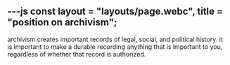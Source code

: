 ---js
  const layout = "layouts/page.webc",
		title = "position on archivism";
---

archivism creates important records of legal, social, and political history. it is important to make a durable recording anything that is important to you, regardless of whether that record is authorized.
<!--- https://tilde.zone/@misterdave/113874425673025126 --->
<!--- https://tilde.zone/@misterdave/112609711670229858 --->
<!--- https://tilde.zone/@misterdave/113521887652526714 --->